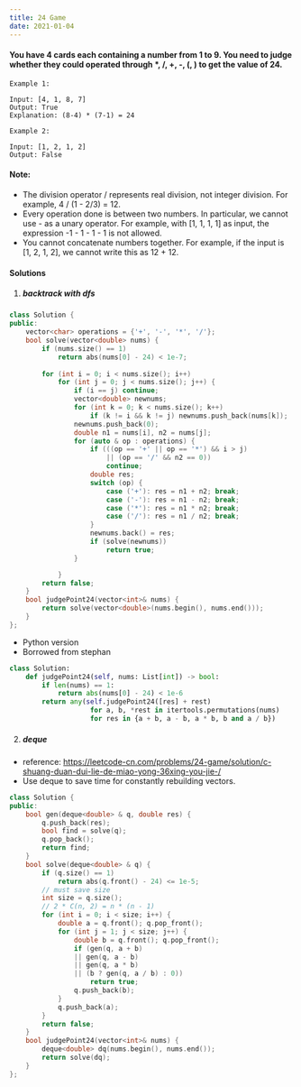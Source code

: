 ```yaml
---
title: 24 Game
date: 2021-01-04
---
```

#### You have 4 cards each containing a number from 1 to 9. You need to judge whether they could operated through *, /, +, -, (, ) to get the value of 24.

```
Example 1:

Input: [4, 1, 8, 7]
Output: True
Explanation: (8-4) * (7-1) = 24

Example 2:

Input: [1, 2, 1, 2]
Output: False
```

#### Note:

-    The division operator / represents real division, not integer division. For example, 4 / (1 - 2/3) = 12.
-    Every operation done is between two numbers. In particular, we cannot use - as a unary operator. For example, with [1, 1, 1, 1] as input, the expression -1 - 1 - 1 - 1 is not allowed.
-    You cannot concatenate numbers together. For example, if the input is [1, 2, 1, 2], we cannot write this as 12 + 12.

#### Solutions

1. ##### backtrack with dfs

```cpp
class Solution {
public:
    vector<char> operations = {'+', '-', '*', '/'};
    bool solve(vector<double> nums) {
        if (nums.size() == 1)
            return abs(nums[0] - 24) < 1e-7;
    
        for (int i = 0; i < nums.size(); i++)
            for (int j = 0; j < nums.size(); j++) {
                if (i == j) continue;
                vector<double> newnums;
                for (int k = 0; k < nums.size(); k++)
                    if (k != i && k != j) newnums.push_back(nums[k]);
                newnums.push_back(0);
                double n1 = nums[i], n2 = nums[j];
                for (auto & op : operations) {
                    if (((op == '+' || op == '*') && i > j)
                        || (op == '/' && n2 == 0))
                        continue;
                    double res;
                    switch (op) {
                        case ('+'): res = n1 + n2; break;
                        case ('-'): res = n1 - n2; break;
                        case ('*'): res = n1 * n2; break;
                        case ('/'): res = n1 / n2; break;
                    }
                    newnums.back() = res;
                    if (solve(newnums))
                        return true;
                }

            }
        return false;
    }
    bool judgePoint24(vector<int>& nums) {
        return solve(vector<double>(nums.begin(), nums.end()));
    }
};
```

- Python version
- Borrowed from stephan

```python
class Solution:
    def judgePoint24(self, nums: List[int]) -> bool:
        if len(nums) == 1:
            return abs(nums[0] - 24) < 1e-6
        return any(self.judgePoint24([res] + rest)
                    for a, b, *rest in itertools.permutations(nums)
                    for res in {a + b, a - b, a * b, b and a / b})
```


2. ##### deque

- reference: https://leetcode-cn.com/problems/24-game/solution/c-shuang-duan-dui-lie-de-miao-yong-36xing-you-jie-/
- Use deque to save time for constantly rebuilding vectors.

```cpp
class Solution {
public:
    bool gen(deque<double> & q, double res) {
        q.push_back(res);
        bool find = solve(q);
        q.pop_back();
        return find;
    }
    bool solve(deque<double> & q) {
        if (q.size() == 1)
            return abs(q.front() - 24) <= 1e-5;
        // must save size
        int size = q.size();
        // 2 * C(n, 2) = n * (n - 1)
        for (int i = 0; i < size; i++) {
            double a = q.front(); q.pop_front();
            for (int j = 1; j < size; j++) {
                double b = q.front(); q.pop_front();
                if (gen(q, a + b)
                || gen(q, a - b)
                || gen(q, a * b)
                || (b ? gen(q, a / b) : 0))
                    return true;
                q.push_back(b);
            }
            q.push_back(a);
        }
        return false;
    }
    bool judgePoint24(vector<int>& nums) {
        deque<double> dq(nums.begin(), nums.end());
        return solve(dq);
    }
};
```
